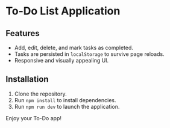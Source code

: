 # To-Do List Application

## Features

- Add, edit, delete, and mark tasks as completed.
- Tasks are persisted in `localStorage` to survive page reloads.
- Responsive and visually appealing UI.

## Installation

1. Clone the repository.
2. Run `npm install` to install dependencies.
3. Run `npm run dev` to launch the application.

Enjoy your To-Do app!
